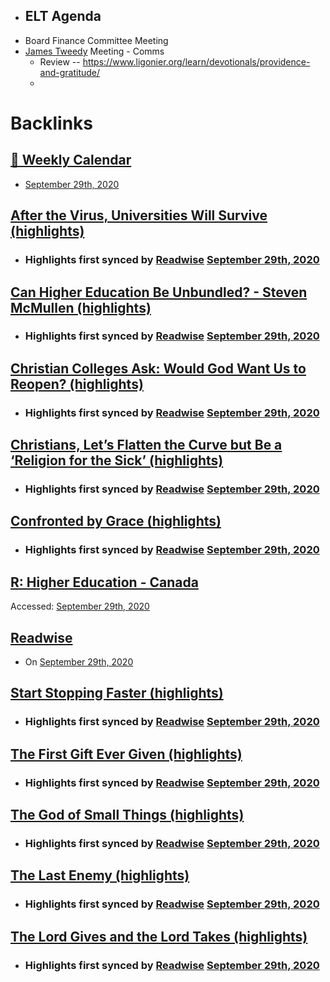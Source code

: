 - ELT Agenda
    - 
- Board Finance Committee Meeting
- [James Tweedy](<James Tweedy.md>) Meeting - Comms
    - Review -- https://www.ligonier.org/learn/devotionals/providence-and-gratitude/
    - 

# Backlinks
## [  📅  Weekly Calendar](<  📅  Weekly Calendar.md>)
- [September 29th, 2020](<September 29th, 2020.md>)

## [After the Virus, Universities Will Survive (highlights)](<After the Virus, Universities Will Survive (highlights).md>)
- ### Highlights first synced by [Readwise](<Readwise.md>) [September 29th, 2020](<September 29th, 2020.md>)

## [Can Higher Education Be Unbundled? - Steven McMullen (highlights)](<Can Higher Education Be Unbundled? - Steven McMullen (highlights).md>)
- ### Highlights first synced by [Readwise](<Readwise.md>) [September 29th, 2020](<September 29th, 2020.md>)

## [Christian Colleges Ask: Would God Want Us to Reopen? (highlights)](<Christian Colleges Ask: Would God Want Us to Reopen? (highlights).md>)
- ### Highlights first synced by [Readwise](<Readwise.md>) [September 29th, 2020](<September 29th, 2020.md>)

## [Christians, Let’s Flatten the Curve but Be a ‘Religion for the Sick’ (highlights)](<Christians, Let’s Flatten the Curve but Be a ‘Religion for the Sick’ (highlights).md>)
- ### Highlights first synced by [Readwise](<Readwise.md>) [September 29th, 2020](<September 29th, 2020.md>)

## [Confronted by Grace (highlights)](<Confronted by Grace (highlights).md>)
- ### Highlights first synced by [Readwise](<Readwise.md>) [September 29th, 2020](<September 29th, 2020.md>)

## [R: Higher Education - Canada](<R: Higher Education - Canada.md>)
Accessed: [September 29th, 2020](<September 29th, 2020.md>)

## [Readwise](<Readwise.md>)
- On [September 29th, 2020](<September 29th, 2020.md>)

## [Start Stopping Faster (highlights)](<Start Stopping Faster (highlights).md>)
- ### Highlights first synced by [Readwise](<Readwise.md>) [September 29th, 2020](<September 29th, 2020.md>)

## [The First Gift Ever Given (highlights)](<The First Gift Ever Given (highlights).md>)
- ### Highlights first synced by [Readwise](<Readwise.md>) [September 29th, 2020](<September 29th, 2020.md>)

## [The God of Small Things (highlights)](<The God of Small Things (highlights).md>)
- ### Highlights first synced by [Readwise](<Readwise.md>) [September 29th, 2020](<September 29th, 2020.md>)

## [The Last Enemy (highlights)](<The Last Enemy (highlights).md>)
- ### Highlights first synced by [Readwise](<Readwise.md>) [September 29th, 2020](<September 29th, 2020.md>)

## [The Lord Gives and the Lord Takes (highlights)](<The Lord Gives and the Lord Takes (highlights).md>)
- ### Highlights first synced by [Readwise](<Readwise.md>) [September 29th, 2020](<September 29th, 2020.md>)

